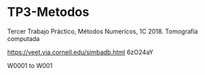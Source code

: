 # TP3-Metodos
Tercer Trabajo Práctico, Métodos Numericos, 1C 2018. Tomografía computada

https://veet.via.cornell.edu/simbadb.html
6zO24aY

W0001 to W001
